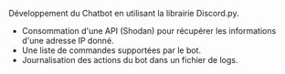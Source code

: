 Développement du Chatbot en utilisant la librairie Discord.py.
- Consommation d'une API (Shodan) pour récupérer les informations d'une adresse IP donné.
- Une liste de commandes supportées par le bot.
- Journalisation des actions du bot dans un fichier de logs.
